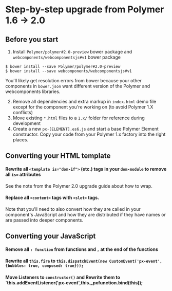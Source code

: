 # Step-by-step upgrade from Polymer 1.6 -> 2.0

## Before you start

1. Install `Polymer/polymer#2.0-preview` bower package and `webcomponents/webcomponentsjs#v1` bower package

```
$ bower install --save Polymer/polymer#2.0-preview
$ bower install --save webcomponents/webcomponentsjs#v1
```

You'll likely get resolution errors from bower because your other components in `bower.json` want different version of the Polymer and webcomponents libraries.

2. Remove all dependencies and extra markup in `index.html` demo file except for the component you're working on (to avoid Polymer 1.X conflicts)
3. Move existing `*.html` files to a `1.x/` folder for reference during development
4. Create a new `px-[ELEMENT].es6.js` and start a base Polymer Element constructor. Copy your code from your Polymer 1.x factory into the right places.

## Converting your HTML template

#### Rewrite all `<template is="dom-if">` (etc.) tags in your `dom-module` to remove all `is=` attributes

See the note from the Polymer 2.0 upgrade guide about how to wrap.

#### Replace all `<content>` tags with `<slot>` tags. 

Note that you'll need to also convert how they are called in your component's JavaScript and how they are distributed if they have names or are passed into deeper components.

## Converting your JavaScript

#### Remove all `: function` from functions and `,` at the end of the functions

#### Rewrite all `this.fire` to `this.dispatchEvent(new CustomEvent('px-event', {bubbles: true, composed: true}));`

#### Move Listeners to `constructor()` and Rewrite them to `this.addEventListener('px-event',this._pxfunction.bind(this)); 
